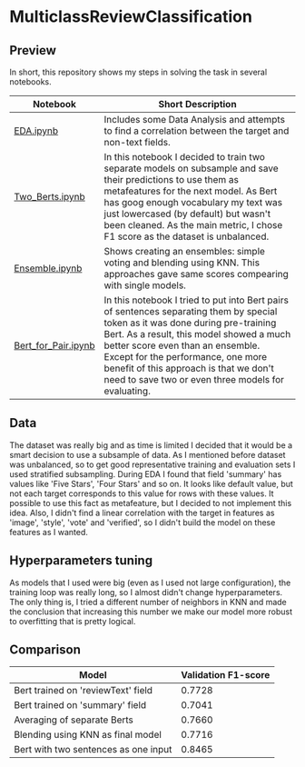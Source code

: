# MulticlassReviewClassification

## Preview

In short, this repository shows my steps in solving the task in several notebooks.

|  Notebook  |  Short Description  |
| --- | --- |
|  [EDA.ipynb](https://github.com/koren-v/MulticlassReviewClassification/blob/master/EDA.ipynb)  |  Includes some Data Analysis and attempts to find a correlation between the target and non-text fields.  |
|  [Two_Berts.ipynb](https://github.com/koren-v/MulticlassReviewClassification/blob/master/Two_Berts.ipynb)  | In this notebook I decided to train two separate models on subsample and save their predictions to use them as metafeatures for the next model. As Bert has goog enough vocabulary my text was just lowercased (by default) but wasn't been cleaned. Аs the main metric, I chose F1 score as the dataset is unbalanced.  |
|  [Ensemble.ipynb](https://github.com/koren-v/MulticlassReviewClassification/blob/master/Ensemble.ipynb)  |  Shows creating an ensembles:  simple voting and blending using KNN. This approaches gave same scores compearing with single models.  |
|  [Bert_for_Pair.ipynb](https://github.com/koren-v/MulticlassReviewClassification/blob/master/Bert_for_Pair.ipynb)  |  In this notebook I tried to put into Bert pairs of sentences separating them by special token as it was done during pre-training Bert. As a result, this model showed a much better score even than an ensemble. Except for the performance, one more benefit of this approach is that we don't need to save two or even three models for evaluating.  |

## Data

The dataset was really big and as time is limited I decided that it would be a smart decision to use a subsample of data. As I mentioned before dataset was unbalanced, so to get good representative training and evaluation sets I used stratified subsampling. During EDA I found that field 'summary' has values like 'Five Stars', 'Four Stars' and so on. It looks like default value, but not each target corresponds to this value for rows with these values. It possible to use this fact as metafeature, but I decided to not implement this idea.
Also, I didn't find a linear correlation with the target in features as 'image', 'style', 'vote' and 'verified', so I didn't build the model on these features as I wanted.

## Hyperparameters tuning

As models that I used were big (even as I used not large configuration), the training loop was really long, so I almost didn't change hyperparameters. The only thing is, I tried a different number of neighbors in KNN and made the conclusion that increasing this number we make our model more robust to overfitting that is pretty logical. 

## Comparison

|  Model  |  Validation F1-score  |
| --- | --- |
|  Bert trained on 'reviewText' field  |  0.7728  |
|  Bert trained on 'summary' field  |  0.7041  |
|  Averaging of separate Berts  |  0.7660  |
|  Blending using KNN as final model  |  0.7716  |
|  Bert with two sentences as one input  |  0.8465  |

 
